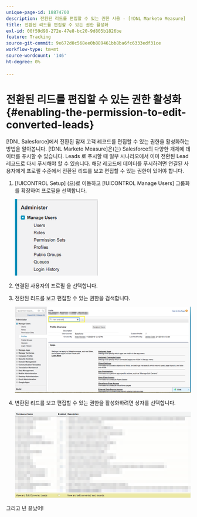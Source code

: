 ```yaml
---
unique-page-id: 18874700
description: 전환된 리드를 편집할 수 있는 권한 사용 - [!DNL Marketo Measure]
title: 전환된 리드를 편집할 수 있는 권한 활성화
exl-id: 00f59d98-272e-47e8-bc20-9d805b1826be
feature: Tracking
source-git-commit: 9e672d0c568ee0b889461bb8ba6fc6333edf31ce
workflow-type: tm+mt
source-wordcount: '146'
ht-degree: 0%

---
```


# 전환된 리드를 편집할 수 있는 권한 활성화 {#enabling-the-permission-to-edit-converted-leads}

[!DNL Salesforce]에서 전환된 잠재 고객 레코드를 편집할 수 있는 권한을 활성화하는 방법을 알아봅니다. [!DNL Marketo Measure]은(는) Salesforce의 다양한 개체에 데이터를 푸시할 수 있습니다. Leads 로 푸시할 때 일부 시나리오에서 이미 전환된 Lead 레코드로 다시 푸시해야 할 수 있습니다. 해당 레코드에 데이터를 푸시하려면 연결된 사용자에게 프로필 수준에서 전환된 리드를 보고 편집할 수 있는 권한이 있어야 합니다.

1. [!UICONTROL Setup] (으)로 이동하고 [!UICONTROL Manage Users] 그룹화를 확장하여 프로필을 선택합니다.

   ![](assets/1-2.png)

1. 연결된 사용자의 프로필 을 선택합니다.

1. 전환된 리드를 보고 편집할 수 있는 권한을 검색합니다.

   ![](assets/2-1.png)

1. 변환된 리드를 보고 편집할 수 있는 권한을 활성화하려면 상자를 선택합니다.

   ![](assets/3-1.png)

그리고 넌 끝났어!
